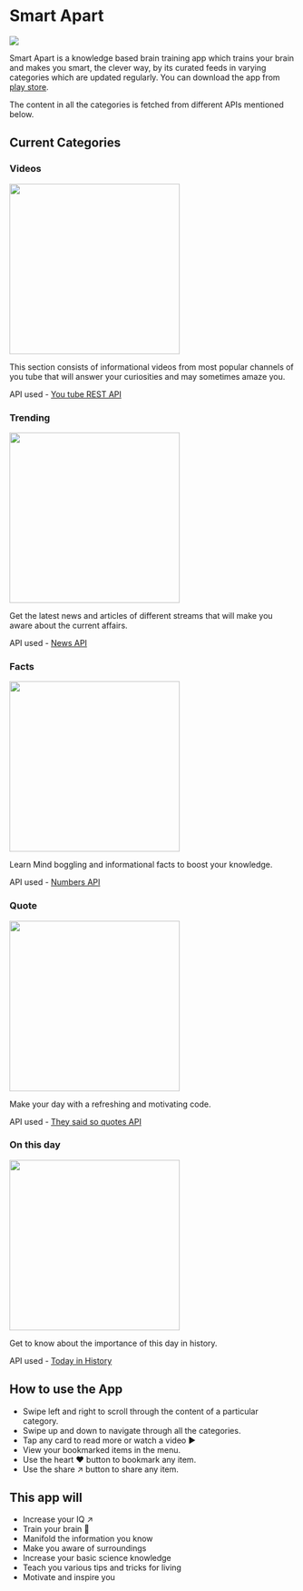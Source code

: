 # Smart Apart 
<img src="https://drive.google.com/uc?id=1adAZPERYdybmTrN4DYOu9ZZWP_H5P_g0" >

Smart Apart is a knowledge based brain training app which trains your brain and makes you smart, the clever way, by its curated feeds in varying categories which are updated regularly. You can download the app from [play store](https://play.google.com/store/apps/details?id=com.smartapart.technetium).

The content in all the categories is fetched from different APIs mentioned below.

## Current Categories

### Videos
<img src="https://drive.google.com/uc?id=1nSFFmmu9ZjcX1Ve3LfWosGMnTQ74VtXh" style="height:300px;"><br>

This section consists of informational videos from most popular channels of you tube that will answer your curiosities and may sometimes amaze you.

API used - [You tube REST API](https://developers.google.com/youtube/v3/)

### Trending
<img src="https://drive.google.com/uc?id=1NWPC80Mdsq64rPAQonIEMiagCK3-erXD" style="height:300px;"><br>

Get the latest news and articles of different streams that will make you aware about the current affairs.

API used - [News API](https://newsapi.org/)

### Facts
<img src="https://drive.google.com/uc?id=1RirFU4qrWSi6ehx7DmR9OYM3yVG1VVlv" style="height:300px;"><br>

Learn Mind boggling and informational facts to boost your knowledge.

API used - [Numbers API](http://numbersapi.com/)

### Quote
<img src="https://drive.google.com/uc?id=1YSx_q04QTXMwJISIVZW5WEO6RgOg_XaM" style="height:300px;"><br>

Make your day with a refreshing and motivating code.

API used - [They said so quotes API](https://quotes.rest/)

### On this day
<img src="https://drive.google.com/uc?id=1GPJLlTL4zaP1EqXc6zAope6E1vc38olh" style="height:300px;"><br>

Get to know about the importance of this day in history.

API used - [Today in History](http://history.muffinlabs.com/)


## How to use the App

*  Swipe left and right to scroll through the content of a particular category.
* Swipe up and down to navigate through all the categories.
* Tap any card to read more or watch a video ▶
* View your bookmarked items in the menu.
* Use the heart ♥ button to bookmark any item.
* Use the share ↗ button to share any item.

## This app will 

* Increase your IQ ↗
* Train your brain 🧠
* Manifold the information you know
* Make you aware of surroundings
* Increase your basic science knowledge
* Teach you various tips and tricks for living 
* Motivate and inspire you



